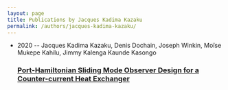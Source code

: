 ```yaml
---
layout: page
title: Publications by Jacques Kadima Kazaku
permalink: /authors/jacques-kadima-kazaku/
---
```


<ul class="post-list">
<li><span class='post-meta'>2020 -- Jacques Kadima Kazaku, Denis Dochain, Joseph Winkin, Moïse Mukepe Kahilu, Jimmy Kalenga Kaunde Kasongo</span><h3><a class='post-link' href='../../port-hamiltonian-sliding-mode-observer-design-for-a-counter-current-heat-exchanger'>Port-Hamiltonian Sliding Mode Observer Design for a Counter-current Heat Exchanger</a></h3></li>

</ul>
